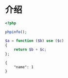 # 介绍

```php
<?php

phpinfo();

$a = function ($b) use ($c)
{
    return $b + $c;
};

```

```json5
{
    "name": 1
}
```

